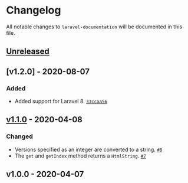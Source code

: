 # Changelog

All notable changes to `laravel-documentation` will be documented in this file.

## [Unreleased]

## [v1.2.0] - 2020-08-07

### Added
- Added support for Laravel 8. [`33ccaa56`](https://github.com/mvdnbrk/laravel-documentation/commit/33ccaa56ef1ff9ba7764af648ba1809fd906d698)

## [v1.1.0] - 2020-04-08

### Changed

- Versions specified as an integer are converted to a string. [`#8`](https://github.com/mvdnbrk/laravel-documentation/pull/8)
- The `get` and `getIndex` method returns  a `HtmlString`. [`#7`](https://github.com/mvdnbrk/laravel-documentation/pull/7)

## v1.0.0 - 2020-04-07

[Unreleased]: https://github.com/mvdnbrk/laravel-documentation/compare/v1.1.0...HEAD
[v1.1.0]: https://github.com/mvdnbrk/laravel-documentation/compare/v1.0.0...v1.1.0
